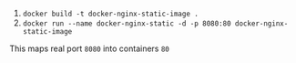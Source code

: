 1. `docker build -t docker-nginx-static-image .`
2. `docker run --name docker-nginx-static -d -p 8080:80 docker-nginx-static-image`

This maps real port `8080` into containers `80`
